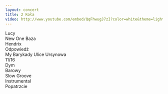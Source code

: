 ```yaml
---
layout: concert
title: 2 Koła
video: http://www.youtube.com/embed/QqFhwugJ7zI?color=white&theme=light
---
```


Lucy  
New One
Baza  
Hendrix  
Odpowiedź  
My
Barykady
Ulice Ursynowa  
11/16  
Dym  
Barowy  
Slow Groove  
Instrumental  
Popatrzcie  